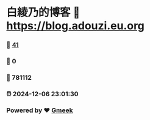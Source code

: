 # 白綾乃的博客 :link: https://blog.adouzi.eu.org 
### :page_facing_up: [41](https://blog.adouzi.eu.org/tag.html) 
### :speech_balloon: 0 
### :hibiscus: 781112 
### :alarm_clock: 2024-12-06 23:01:30 
### Powered by :heart: [Gmeek](https://github.com/Meekdai/Gmeek)
